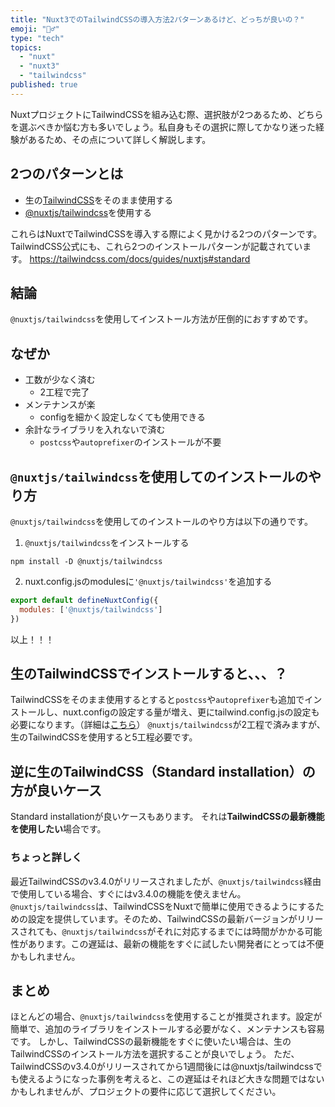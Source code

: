 ```yaml
---
title: "Nuxt3でのTailwindCSSの導入方法2パターンあるけど、どっちが良いの？"
emoji: "🤷‍♂️"
type: "tech"
topics:
  - "nuxt"
  - "nuxt3"
  - "tailwindcss"
published: true
---
```


NuxtプロジェクトにTailwindCSSを組み込む際、選択肢が2つあるため、どちらを選ぶべきか悩む方も多いでしょう。私自身もその選択に際してかなり迷った経験があるため、その点について詳しく解説します。

## 2つのパターンとは
- 生の[TailwindCSS](https://tailwindcss.com/docs/guides/nuxtjs#standard)をそのまま使用する
- [@nuxtjs/tailwindcss](https://tailwindcss.nuxtjs.org/)を使用する

これらはNuxtでTailwindCSSを導入する際によく見かける2つのパターンです。TailwindCSS公式にも、これら2つのインストールパターンが記載されています。
https://tailwindcss.com/docs/guides/nuxtjs#standard

## 結論
`@nuxtjs/tailwindcss`を使用してインストール方法が圧倒的におすすめです。

## なぜか
- 工数が少なく済む
  - 2工程で完了
- メンテナンスが楽
  - configを細かく設定しなくても使用できる
- 余計なライブラリを入れないで済む
  - `postcss`や`autoprefixer`のインストールが不要

## `@nuxtjs/tailwindcss`を使用してのインストールのやり方
`@nuxtjs/tailwindcss`を使用してのインストールのやり方は以下の通りです。
1. `@nuxtjs/tailwindcss`をインストールする
```sh:ターミナル
npm install -D @nuxtjs/tailwindcss
```
2. nuxt.config.jsのmodulesに`'@nuxtjs/tailwindcss'`を追加する
```JavaScript:nuxt.config.js
export default defineNuxtConfig({
  modules: ['@nuxtjs/tailwindcss']
})
```
以上！！！

## 生のTailwindCSSでインストールすると、、、？
TailwindCSSをそのまま使用するとすると`postcss`や`autoprefixer`も追加でインストールし、nuxt.configの設定する量が増え、更にtailwind.config.jsの設定も必要になります。（詳細は[こちら](https://tailwindcss.com/docs/guides/nuxtjs#standard)）
`@nuxtjs/tailwindcss`が2工程で済みますが、生のTailwindCSSを使用すると5工程必要です。


## 逆に生のTailwindCSS（Standard installation）の方が良いケース
Standard installationが良いケースもあります。
それは**TailwindCSSの最新機能を使用したい**場合です。

### ちょっと詳しく
最近TailwindCSSのv3.4.0がリリースされましたが、`@nuxtjs/tailwindcss`経由で使用している場合、すぐにはv3.4.0の機能を使えません。
`@nuxtjs/tailwindcss`は、TailwindCSSをNuxtで簡単に使用できるようにするための設定を提供しています。そのため、TailwindCSSの最新バージョンがリリースされても、`@nuxtjs/tailwindcss`がそれに対応するまでには時間がかかる可能性があります。この遅延は、最新の機能をすぐに試したい開発者にとっては不便かもしれません。

## まとめ
ほとんどの場合、`@nuxtjs/tailwindcss`を使用することが推奨されます。設定が簡単で、追加のライブラリをインストールする必要がなく、メンテナンスも容易です。
しかし、TailwindCSSの最新機能をすぐに使いたい場合は、生のTailwindCSSのインストール方法を選択することが良いでしょう。
ただ、TailwindCSSのv3.4.0がリリースされてから1週間後には@nuxtjs/tailwindcssでも使えるようになった事例を考えると、この遅延はそれほど大きな問題ではないかもしれませんが、プロジェクトの要件に応じて選択してください。